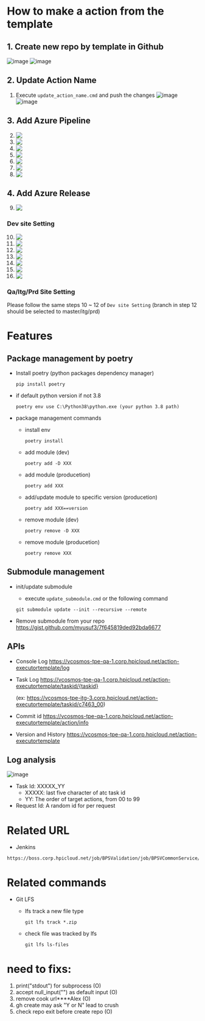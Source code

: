 # How to make a action from the template

## 1. Create new repo by template in Github

![image](https://media.github.azc.ext.hp.com/user/14519/files/5de2a1e0-64d9-4d12-9847-9ce5f156c663)
![image](https://media.github.azc.ext.hp.com/user/14519/files/3348e925-92d3-444b-9581-3d5dcdb1cc2e)

## 2. Update Action Name

1. Execute `update_action_name.cmd` and push the changes
![image](https://media.github.azc.ext.hp.com/user/14519/files/0ebd9253-8aca-4c1e-ad19-7cc14226bb54)
![image](https://media.github.azc.ext.hp.com/user/14519/files/dd5f4572-0da4-400f-88d6-88ec4e821d89)


## 3. Add Azure Pipeline

2. <img src='https://media.github.azc.ext.hp.com/user/14519/files/1253a1ca-7d6a-48c5-af55-25f550b50dd1' align='top'/>
3. <img src='https://media.github.azc.ext.hp.com/user/14519/files/663b5d63-b7ff-4509-a5bf-3bc385e02659' align='top'/>
4. <img src='https://media.github.azc.ext.hp.com/user/14519/files/3aa4cc49-ec13-45f2-a4a0-03d7a4235bdf' align='top'/>
5. <img src='https://media.github.azc.ext.hp.com/user/14519/files/553e954d-0e8a-4916-a995-be3c2f1e24e2' align='top'/>
6. <img src='https://media.github.azc.ext.hp.com/user/14519/files/e3628d33-cc54-4241-8c54-f141b936452a' align='top'/>
7. <img src='https://media.github.azc.ext.hp.com/user/14519/files/00687dd3-bf3f-4bc3-a1c5-b143fe80cf57' align='top'/>
8. <img src='https://media.github.azc.ext.hp.com/user/14519/files/7d8714de-afcd-46c0-9582-cd0a716e6aec' align='top'/>

## 4. Add Azure Release

9. <img src='https://media.github.azc.ext.hp.com/user/14519/files/6c9483b7-a109-4c1a-a68c-360947538873' align='top'/>

### Dev site Setting
10. <img src='https://media.github.azc.ext.hp.com/user/14519/files/31e051c4-7527-473d-b19b-808c1f8ec197' align='top'/>
11. <img src='https://media.github.azc.ext.hp.com/user/14519/files/6d81ff33-d773-470b-98fd-33a4624873a1' align='top'/>
12. <img src='https://media.github.azc.ext.hp.com/user/14519/files/0c0162d5-097f-4860-bb68-8e769b964c25' align='top'/>
13. <img src='https://media.github.azc.ext.hp.com/user/14519/files/2b4741e3-e040-4926-af38-1a85ed29c810' align='top'/>
14. <img src='https://media.github.azc.ext.hp.com/user/14519/files/26b1ca7e-1fd7-4c95-9f3e-4a954b3cafc7' align='top'/>
15. <img src='https://media.github.azc.ext.hp.com/user/14519/files/26e3b051-28d1-4467-b9f4-d0a5035be1ef' align='top'/>
16. <img src='https://media.github.azc.ext.hp.com/user/14519/files/e93a8acc-2ad0-41f9-8bbb-0c507ebe95f9' align='top'/>

### Qa/Itg/Prd Site Setting
Please follow the same steps 10 ~ 12 of `Dev site Setting` (branch in step 12 should be selected to master/itg/prd)


# Features

## Package management by poetry

* Install poetry (python packages dependency manager)

    ```
    pip install poetry
    ```

* if default python version if not 3.8
    ```
    poetry env use C:\Python38\python.exe (your python 3.8 path)
    ```

* package management commands

    - install env
        ```
        poetry install
        ```
    - add module (dev)

        ```
        poetry add -D XXX
        ```

    - add module (producetion)
        ```
        poetry add XXX
        ```

    - add/update module to specific version (producetion)
        ```
        poetry add XXX==version
        ```

    - remove module (dev)
        ```
        poetry remove -D XXX
        ```

    - remove module (producetion)
        ```
        poetry remove XXX
        ```


## Submodule management

* init/update submodule
    - execute `update_submodule.cmd` or the following command
    ```
    git submodule update --init --recursive --remote 
    ```

* Remove submodule from your repo
    https://gist.github.com/myusuf3/7f645819ded92bda6677


## APIs
* Console Log https://vcosmos-tpe-qa-1.corp.hpicloud.net/action-executortemplate/log
* Task Log https://vcosmos-tpe-qa-1.corp.hpicloud.net/action-executortemplate/taskid/{taskid}
    
    (ex: https://vcosmos-tpe-itg-3.corp.hpicloud.net/action-executortemplate/taskid/c7463_00)
* Commit id https://vcosmos-tpe-qa-1.corp.hpicloud.net/action-executortemplate/action/info
* Version and History https://vcosmos-tpe-qa-1.corp.hpicloud.net/action-executortemplate

## Log analysis
![image](https://media.github.azc.ext.hp.com/user/14519/files/a075bd6c-6708-40fb-a9ff-dfe76ec61aaa)

* Task Id: XXXXX_YY
    * XXXXX: last five character of atc task id
    * YY: The order of target actions, from 00 to 99
* Request Id: A random id for per request


# Related URL

-   Jenkins

```
https://boss.corp.hpicloud.net/job/BPSValidation/job/BPSVCommonService/
```

# Related commands

* Git LFS
    - lfs track a new file type
        ```
        git lfs track *.zip
        ```

    - check file was tracked by lfs
        ```
        git lfs ls-files
        ```


# need to fixs:

1. print("stdout") for subprocess (O)
2. accept null_input("") as default input (O)
3. remove cook url\*\*\*\*Alex (O)
4. gh create may ask "Y or N" lead to crush
5. check repo exit before create repo (O)
